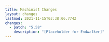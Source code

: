 ```yaml
---
title: Machinist Changes
layout: changes
lastmod: 2021-11-15T03:38:06.774Z
changes:
  - patch: "5.58"
    description: "[Placeholder for Endwalker]"
---
```

